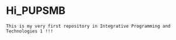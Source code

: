 # Hi_PUPSMB
  
    This is my very first repository in Integrative Programming and Technologies 1 !!!

